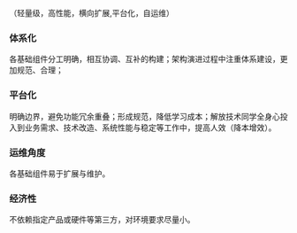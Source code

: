（轻量级，高性能，横向扩展,平台化，自运维）


### 体系化
各基础组件分工明确，相互协调、互补的构建；架构演进过程中注重体系建设，更加规范、合理；

### 平台化
明确边界，避免功能冗余重叠；形成规范，降低学习成本；解放技术同学全身心投入到业务需求、技术改造、系统性能与稳定等工作中，提高人效（降本增效）。

### 运维角度
各基础组件易于扩展与维护。

### 经济性
不依赖指定产品或硬件等第三方，对环境要求尽量小。



